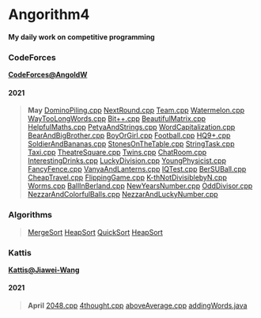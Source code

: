 # Angorithm4

#### My daily work on competitive programming

### CodeForces
**[CodeForces@AngoldW](https://codeforces.com/profile/AngoldW)**
#### 2021
> **May**
> [DominoPiling.cpp](https://github.com/AngoldWange/Angorithm4/blob/main/CodeForces/DominoPiling.cpp)
> [NextRound.cpp](https://github.com/AngoldWange/Angorithm4/blob/main/CodeForces/NextRound.cpp)
> [Team.cpp](https://github.com/AngoldWange/Angorithm4/blob/main/CodeForces/Team.cpp)
> [Watermelon.cpp](https://github.com/AngoldWange/Angorithm4/blob/main/CodeForces/Watermelon.cpp)
> [WayTooLongWords.cpp](https://github.com/AngoldWange/Angorithm4/blob/main/CodeForces/WayTooLongWords.cpp)
> [Bit++.cpp](https://github.com/AngoldWange/Angorithm4/blob/main/CodeForces/Bit%2B%2B.cpp)
> [BeautifulMatrix.cpp](https://github.com/AngoldWange/Angorithm4/blob/main/CodeForces/BeautifulMatrix.cpp)
> [HelpfulMaths.cpp](https://github.com/AngoldWange/Angorithm4/blob/main/CodeForces/HelpfulMaths.cpp)
> [PetyaAndStrings.cpp](https://github.com/AngoldWange/Angorithm4/blob/main/CodeForces/PetyaAndStrings.cpp)
> [WordCapitalization.cpp](https://github.com/AngoldWange/Angorithm4/blob/main/CodeForces/WordCapitalization.cpp)
> [BearAndBigBrother.cpp](https://github.com/AngoldWange/Angorithm4/blob/main/CodeForces/BearAndBigBrother.cpp)
> [BoyOrGirl.cpp](https://github.com/AngoldWange/Angorithm4/blob/main/CodeForces/BoyOrGirl.cpp)
> [Football.cpp](https://github.com/AngoldWange/Angorithm4/blob/main/CodeForces/Football.cpp)
> [HQ9+.cpp](https://github.com/AngoldWange/Angorithm4/blob/main/CodeForces/HQ9%2B.cpp)
> [SoldierAndBananas.cpp](https://github.com/AngoldWange/Angorithm4/blob/main/CodeForces/SoldierAndBananas.cpp)
> [StonesOnTheTable.cpp](https://github.com/AngoldWange/Angorithm4/blob/main/CodeForces/StonesOnTheTable.cpp)
> [StringTask.cpp](https://github.com/AngoldWange/Angorithm4/blob/main/CodeForces/StringTask.cpp)
> [Taxi.cpp](https://github.com/AngoldWange/Angorithm4/blob/main/CodeForces/Taxi.cpp)
> [TheatreSquare.cpp](https://github.com/AngoldWange/Angorithm4/blob/main/CodeForces/TheatreSquare.cpp)
> [Twins.cpp](https://github.com/AngoldWange/Angorithm4/blob/main/CodeForces/Twins.cpp)
> [ChatRoom.cpp](https://github.com/AngoldWange/Angorithm4/blob/main/CodeForces/ChatRoom.cpp)
> [InterestingDrinks.cpp](https://github.com/AngoldWange/Angorithm4/blob/main/CodeForces/InterestingDrinks.cpp)
> [LuckyDivision.cpp](https://github.com/AngoldWange/Angorithm4/blob/main/CodeForces/LuckyDivision.cpp)
> [YoungPhysicist.cpp](https://github.com/AngoldWange/Angorithm4/blob/main/CodeForces/YoungPhysicist.cpp)
> [FancyFence.cpp](https://github.com/AngoldWange/Angorithm4/blob/main/CodeForces/FancyFence.cpp)
> [VanyaAndLanterns.cpp](https://github.com/AngoldWange/Angorithm4/blob/main/CodeForces/VanyaAndLanterns.cpp)
> [IQTest.cpp](https://github.com/AngoldWange/Angorithm4/blob/main/CodeForces/IQTest.cpp)
> [BerSUBall.cpp](https://github.com/AngoldWange/Angorithm4/blob/main/CodeForces/BerSUBall.cpp)
> [CheapTravel.cpp](https://github.com/AngoldWange/Angorithm4/blob/main/CodeForces/CheapTravel.cpp)
> [FlippingGame.cpp](https://github.com/AngoldWange/Angorithm4/blob/main/CodeForces/FlippingGame.cpp)
> [K-thNotDivisiblebyN.cpp](https://github.com/AngoldWange/Angorithm4/blob/main/CodeForces/K-thNotDivisiblebyN.cpp)
> [Worms.cpp](https://github.com/AngoldWange/Angorithm4/blob/main/CodeForces/Worms.cpp)
> [BallInBerland.cpp](https://github.com/AngoldWange/Angorithm4/blob/main/CodeForces/Rounds/697/BallInBerland.cpp)
> [NewYearsNumber.cpp](https://github.com/AngoldWange/Angorithm4/blob/main/CodeForces/Rounds/697/NewYearsNumber.cpp)
> [OddDivisor.cpp](https://github.com/AngoldWange/Angorithm4/blob/main/CodeForces/Rounds/697/OddDivisor.cpp)
> [NezzarAndColorfulBalls.cpp](https://github.com/AngoldWange/Angorithm4/blob/main/CodeForces/Rounds/698/NezzarAndColorfulBalls.cpp)
> [NezzarAndLuckyNumber.cpp](https://github.com/AngoldWange/Angorithm4/blob/main/CodeForces/Rounds/698/NezzarAndLuckyNumber.cpp)

### Algorithms
> [MergeSort](https://github.com/AngoldWange/Angorithm4/tree/main/Algorithms/Sorting/MergeSort)
> [HeapSort](https://github.com/AngoldWange/Angorithm4/tree/main/Algorithms/Sorting/HeapSort)
> [QuickSort](https://github.com/AngoldWange/Angorithm4/tree/main/Algorithms/Sorting/QuickSort)
> [HeapSort](https://github.com/AngoldWange/Angorithm4/tree/main/Algorithms/Sorting/HeapSort)

### Kattis
**[Kattis@Jiawei-Wang](https://open.kattis.com/users/jiawei-wang)**
#### 2021
> **April**
> [2048.cpp](https://github.com/AngoldWange/Angorithm4/blob/main/Kattis/2048.cpp)
> [4thought.cpp](https://github.com/AngoldWange/Angorithm4/blob/main/Kattis/4thought.cpp)
> [aboveAverage.cpp](https://github.com/AngoldWange/Angorithm4/blob/main/Kattis/aboveAverage.cpp)
> [addingWords.java](https://github.com/AngoldWange/Angorithm4/blob/main/Kattis/addingWords.java)
